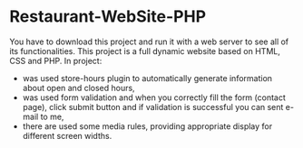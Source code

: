 # Restaurant-WebSite-PHP

You have to download this project and run it with a web server to see all of its functionalities.
This project is a full dynamic website based on HTML, CSS and PHP.
In project:
- was used store-hours plugin to automatically generate information about open and closed hours, 
- was used form validation and when you correctly fill the form (contact page), click submit button and if validation is successful  you can sent e-mail to me,
- there are used some media rules, providing appropriate display for different screen widths.
